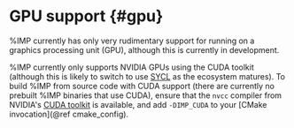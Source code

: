 GPU support {#gpu}
===========

%IMP currently has only very rudimentary support for running on a graphics
processing unit (GPU), although this is currently in development.

%IMP currently only supports NVIDIA GPUs using the CUDA toolkit (although this
is likely to switch to use [SYCL](https://sycl.tech/) as the ecosystem matures).
To build %IMP from source code with CUDA support (there are currently no
prebuilt %IMP binaries that use CUDA), ensure that the `nvcc` compiler
from NVIDIA's [CUDA toolkit](https://developer.nvidia.com/cuda-downloads)
is available, and add `-DIMP_CUDA` to your
[CMake invocation](@ref cmake_config).
